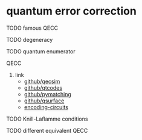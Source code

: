 # quantum error correction

TODO famous QECC

TODO degeneracy

TODO quantum enumerator

QECC

1. link
    * [github/qecsim](https://github.com/qecsim/qecsim)
    * [github/qtcodes](https://github.com/yaleqc/qtcodes)
    * [github/pymatching](https://github.com/oscarhiggott/PyMatching)
    * [github/qsurface](https://github.com/watermarkhu/qsurface)
    * [encoding-circuits](https://markus-grassl.de/QECC/circuits/index.html)

TODO Knill-Laflamme conditions

TODO different equivalent QECC
